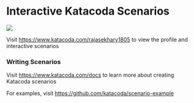 # Interactive Katacoda Scenarios

[![](http://shields.katacoda.com/katacoda/rajasekhary1805/count.svg)](https://www.katacoda.com/rajasekhary1805 "Get your profile on Katacoda.com")

Visit https://www.katacoda.com/rajasekhary1805 to view the profile and interactive scenarios

### Writing Scenarios
Visit https://www.katacoda.com/docs to learn more about creating Katacoda scenarios

For examples, visit https://github.com/katacoda/scenario-example
